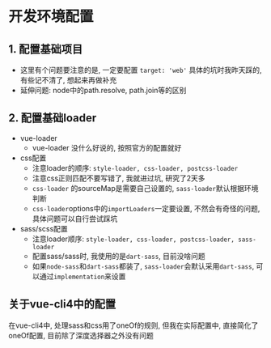 # 开发环境配置
## 1. 配置基础项目
- 这里有个问题要注意的是, 一定要配置 `target: 'web'` 具体的坑时我昨天踩的, 有些记不清了, 想起来再做补充
- 延伸问题: node中的path.resolve, path.join等的区别
## 2. 配置基础loader
- vue-loader
    - vue-loader 没什么好说的, 按照官方的配置就好
- css配置
    - 注意loader的顺序: `style-loader, css-loader, postcss-loader`
    - 注意css正则匹配不要写错了, 我就进过坑, 研究了2天多
    - `css-loader` 的sourceMap是需要自己设置的, `sass-loader`默认根据环境判断
    - `css-loader`options中的`importLoaders`一定要设置, 不然会有奇怪的问题, 具体问题可以自行尝试踩坑
- sass/scss配置
    - 注意loader顺序: `style-loader, css-loader, postcss-loader, sass-loader`
    - 配置sass/sass时, 我使用的是`dart-sass`, 目前没啥问题
    - 如果`node-sass`和`dart-sass`都装了, `sass-loader`会默认采用`dart-sass`, 可以通过`implementation`来设置
## 关于vue-cli4中的配置
在vue-cli4中, 处理sass和css用了oneOf的规则, 但我在实际配置中, 直接简化了oneOf配置, 目前除了深度选择器之外没有问题 